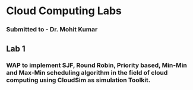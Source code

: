 # Cloud Computing Labs
### Submitted to - Dr. Mohit Kumar
## Lab 1 
### WAP to implement SJF, Round Robin, Priority based, Min-Min and Max-Min scheduling algorithm in the field of cloud computing using CloudSim as simulation Toolkit.
